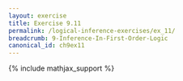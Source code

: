 ```yaml
---
layout: exercise
title: Exercise 9.11
permalink: /logical-inference-exercises/ex_11/
breadcrumb: 9-Inference-In-First-Order-Logic
canonical_id: ch9ex11
---
```


{% include mathjax_support %}
